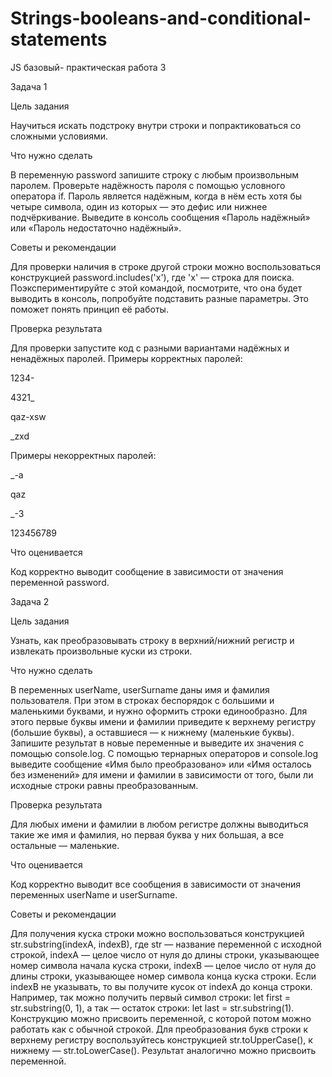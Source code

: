# Strings-booleans-and-conditional-statements
JS базовый- практическая работа 3

Задача 1

Цель задания

Научиться искать подстроку внутри строки и попрактиковаться со сложными условиями.

Что нужно сделать

В переменную password запишите строку с любым произвольным паролем. Проверьте надёжность пароля с помощью условного оператора if. Пароль является надёжным, когда в нём есть хотя бы четыре символа, один из которых — это дефис или нижнее подчёркивание. Выведите в консоль сообщения «Пароль надёжный» или «Пароль недостаточно надёжный».

Советы и рекомендации

Для проверки наличия в строке другой строки можно воспользоваться конструкцией password.includes('x'), где 'x' — строка для поиска. Поэкспериментируйте с этой командой, посмотрите, что она будет выводить в консоль, попробуйте подставить разные параметры. Это поможет понять принцип её работы.

Проверка результата

Для проверки запустите код с разными вариантами надёжных и ненадёжных паролей. Примеры корректных паролей:

1234-

4321_

qaz-xsw

_zxd

Примеры некорректных паролей:

_-a

qaz

_-3

123456789

Что оценивается

Код корректно выводит сообщение в зависимости от значения переменной password.

 

Задача 2

Цель задания

Узнать, как преобразовывать строку в верхний/нижний регистр и извлекать произвольные куски из строки.

Что нужно сделать

В переменных userName, userSurname даны имя и фамилия пользователя. При этом в строках беспорядок с большими и маленькими буквами, и нужно оформить строки единообразно. Для этого первые буквы имени и фамилии приведите к верхнему регистру (большие буквы), а оставшиеся — к нижнему (маленькие буквы). Запишите результат в новые переменные и выведите их значения с помощью console.log. С помощью тернарных операторов и console.log выведите сообщение «Имя было преобразовано» или «Имя осталось без изменений» для имени и фамилии в зависимости от того, были ли исходные строки равны преобразованным.

Проверка результата

Для любых имени и фамилии в любом регистре должны выводиться такие же имя и фамилия, но первая буква у них большая, а все остальные — маленькие.

Что оценивается

Код корректно выводит все сообщения в зависимости от значения переменных userName и userSurname.

Советы и рекомендации

Для получения куска строки можно воспользоваться конструкцией str.substring(indexA, indexB), где str — название переменной с исходной строкой, indexA — целое число от нуля до длины строки, указывающее номер символа начала куска строки, indexB — целое число от нуля до длины строки, указывающее номер символа конца куска строки. Если indexB не указывать, то вы получите кусок от indexA до конца строки. Например, так можно получить первый символ строки: let first = str.substring(0, 1), а так — остаток строки: let last = str.substring(1). Конструкцию можно присвоить переменной, с которой потом можно работать как с обычной строкой. Для преобразования букв строки к верхнему регистру воспользуйтесь конструкцией str.toUpperCase(), к нижнему — str.toLowerCase(). Результат аналогично можно присвоить переменной.

